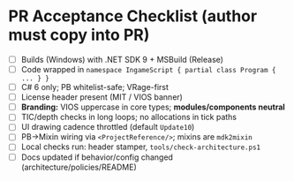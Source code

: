 # PR Acceptance Checklist (author must copy into PR)

- [ ] Builds (Windows) with .NET SDK 9 + MSBuild (Release)
- [ ] Code wrapped in `namespace IngameScript { partial class Program { ... } }`
- [ ] C# 6 only; PB whitelist-safe; VRage-first
- [ ] License header present (MIT / VIOS banner)
- [ ] **Branding:** VIOS uppercase in core types; **modules/components neutral**
- [ ] TIC/depth checks in long loops; no allocations in tick paths
- [ ] UI drawing cadence throttled (default `Update10`)
- [ ] PB→Mixin wiring via `<ProjectReference/>`; mixins are `mdk2mixin`
- [ ] Local checks run: header stamper, `tools/check-architecture.ps1`
- [ ] Docs updated if behavior/config changed (architecture/policies/README)
